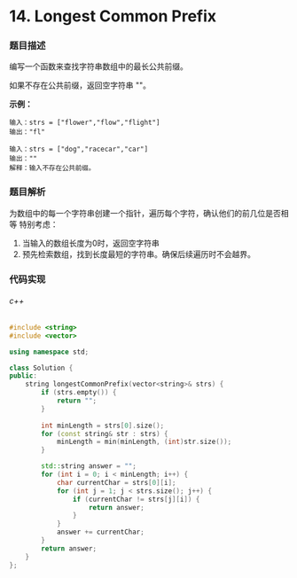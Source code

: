 # 14. Longest Common Prefix

### 题目描述

编写一个函数来查找字符串数组中的最长公共前缀。

如果不存在公共前缀，返回空字符串 ""。

**示例：**

```
输入：strs = ["flower","flow","flight"]
输出："fl"
```

```
输入：strs = ["dog","racecar","car"]
输出：""
解释：输入不存在公共前缀。
```

### 题目解析

为数组中的每一个字符串创建一个指针，遍历每个字符，确认他们的前几位是否相等
特别考虑：
1. 当输入的数组长度为0时，返回空字符串
2. 预先检索数组，找到长度最短的字符串。确保后续遍历时不会越界。

### 代码实现

###### c++
```c++
#include <string>
#include <vector>

using namespace std;

class Solution {
public:
    string longestCommonPrefix(vector<string>& strs) {
        if (strs.empty()) {
            return "";
        }
        
        int minLength = strs[0].size();
        for (const string& str : strs) {
            minLength = min(minLength, (int)str.size());
        }

        std::string answer = "";
        for (int i = 0; i < minLength; i++) {
            char currentChar = strs[0][i];
            for (int j = 1; j < strs.size(); j++) {
                if (currentChar != strs[j][i]) {
                    return answer;
                }
            }
            answer += currentChar;
        }
        return answer;
    }
};
```